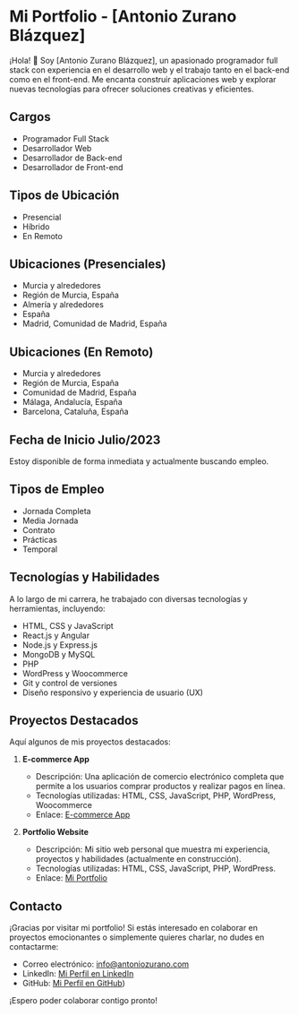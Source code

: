 # Mi Portfolio - [Antonio Zurano Blázquez]

¡Hola! 👋 Soy [Antonio Zurano Blázquez], un apasionado programador full stack con experiencia en el desarrollo web y el trabajo tanto en el back-end como en el front-end. Me encanta construir aplicaciones web y explorar nuevas tecnologías para ofrecer soluciones creativas y eficientes.

## Cargos

- Programador Full Stack
- Desarrollador Web
- Desarrollador de Back-end
- Desarrollador de Front-end

## Tipos de Ubicación

- Presencial
- Híbrido
- En Remoto

## Ubicaciones (Presenciales)

- Murcia y alrededores
- Región de Murcia, España
- Almería y alrededores
- España
- Madrid, Comunidad de Madrid, España

## Ubicaciones (En Remoto)

- Murcia y alrededores
- Región de Murcia, España
- Comunidad de Madrid, España
- Málaga, Andalucía, España
- Barcelona, Cataluña, España

## Fecha de Inicio Julio/2023

Estoy disponible de forma inmediata y actualmente buscando empleo.

## Tipos de Empleo

- Jornada Completa
- Media Jornada
- Contrato
- Prácticas
- Temporal

## Tecnologías y Habilidades

A lo largo de mi carrera, he trabajado con diversas tecnologías y herramientas, incluyendo:

- HTML, CSS y JavaScript
- React.js y Angular
- Node.js y Express.js
- MongoDB y MySQL
- PHP
- WordPress y Woocommerce
- Git y control de versiones
- Diseño responsivo y experiencia de usuario (UX)

## Proyectos Destacados

Aquí algunos de mis proyectos destacados:

1. **E-commerce App**
   - Descripción: Una aplicación de comercio electrónico completa que permite a los usuarios comprar productos y realizar pagos en línea.
   - Tecnologías utilizadas: HTML, CSS, JavaScript, PHP, WordPress, Woocommerce
   - Enlace: [E-commerce App](https://#)

2. **Portfolio Website**
   - Descripción: Mi sitio web personal que muestra mi experiencia, proyectos y habilidades (actualmente en construcción).
   - Tecnologías utilizadas: HTML, CSS, JavaScript, PHP, WordPress.
   - Enlace: [Mi Portfolio](https://www.antoniozurano.com)

## Contacto

¡Gracias por visitar mi portfolio! Si estás interesado en colaborar en proyectos emocionantes o simplemente quieres charlar, no dudes en contactarme:

- Correo electrónico: [info@antoniozurano.com](mailto:info@antoniozurano.com)
- LinkedIn: [Mi Perfil en LinkedIn](https://www.linkedin.com/in/antonio-zurano-blazquez-full-stack-developer/)
- GitHub: [Mi Perfil en GitHub](https://github.com/azuranob))

¡Espero poder colaborar contigo pronto!

